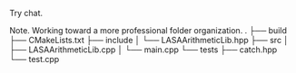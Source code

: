 
Try chat.



Note.  Working toward a more professional folder organization.
.
├── build
├── CMakeLists.txt
├── include
│   └── LASAArithmeticLib.hpp
├── src
│   ├── LASAArithmeticLib.cpp
│   └── main.cpp
└── tests
    ├── catch.hpp
    └── test.cpp

    